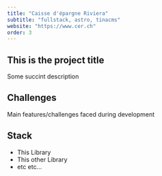 ```yaml
---
title: "Caisse d'épargne Riviera"
subtitle: "fullstack, astro, tinacms"
website: "https://www.cer.ch"
order: 3
---
```

## This is the project title

Some succint description

## Challenges

Main features/challenges faced during development

## Stack

- This Library
- This other Library
- etc etc...
